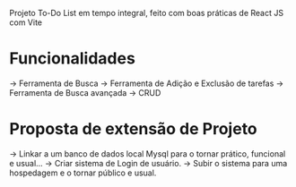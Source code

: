 Projeto To-Do List em tempo integral, feito com boas práticas de React JS com Vite

<h1>Funcionalidades</h2>
-> Ferramenta de Busca
-> Ferramenta de Adição e Exclusão de tarefas
-> Ferramenta de Busca avançada
-> CRUD

<h1>Proposta de extensão de Projeto</h1>
-> Linkar a um banco de dados local Mysql para o tornar prático, funcional e usual...
-> Criar sistema de Login de usuário.
-> Subir o sistema para uma hospedagem e o tornar público e usual.
